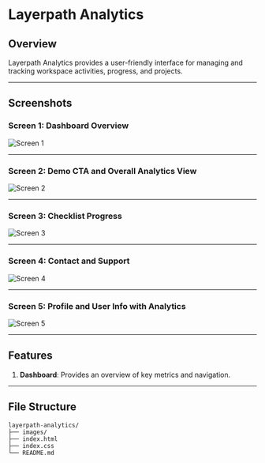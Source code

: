 # Layerpath Analytics

## Overview
Layerpath Analytics provides a user-friendly interface for managing and tracking workspace activities, progress, and projects.

---

## Screenshots

### Screen 1: Dashboard Overview
![Screen 1](https://github.com/user-attachments/assets/d04ae1bd-e531-414e-964c-cf23e9f52314)

---

### Screen 2: Demo CTA and Overall Analytics View
![Screen 2](https://github.com/user-attachments/assets/98db2801-80f9-4b00-9bd7-49a76f1c71cd)

---

### Screen 3: Checklist Progress
![Screen 3](https://github.com/user-attachments/assets/23bcbe24-d64d-42af-8eb4-0e3d3f1391f1)

---

### Screen 4: Contact and Support
![Screen 4](https://github.com/user-attachments/assets/4f0deba1-39b1-4430-857c-cb6d62b87e58)

---

### Screen 5: Profile and User Info with Analytics
![Screen 5](https://github.com/user-attachments/assets/b6ce0f8d-6638-4ba3-998b-4b1b296f3e80)

---

## Features
1. **Dashboard**: Provides an overview of key metrics and navigation.

---

## File Structure

```plaintext
layerpath-analytics/
├── images/                 
├── index.html
├── index.css   
└── README.md              
